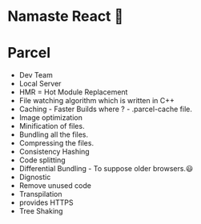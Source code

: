 # Namaste React 🚀

# Parcel
- Dev Team
- Local Server
- HMR = Hot Module Replacement
- File watching algorithm which is written in C++
- Caching - Faster Builds where ? - .parcel-cache file.
- Image optimization
- Minification of files. 
- Bundling all the files. 
- Compressing the files.
- Consistency Hashing
- Code splitting
- Differential Bundling - To suppose older browsers.😃
- Dignostic
- Remove unused code
- Transpilation
- provides HTTPS
- Tree Shaking


